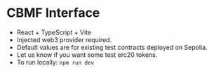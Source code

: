 # CBMF Interface

* React + TypeScript + Vite
* Injected web3 provider required.
* Default values are for existing test contracts deployed on Sepolia.
* Let us know if you want some test erc20 tokens.
* To run locally: `npm run dev`
